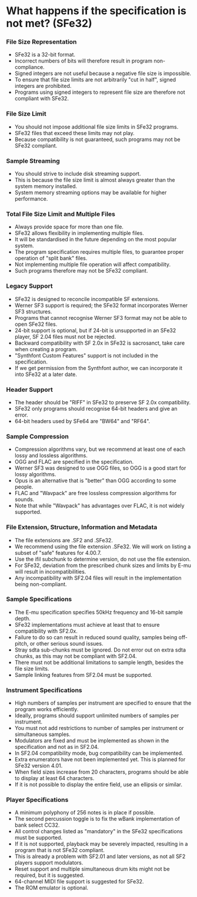 # What happens if the specification is not met? (SFe32)

### File Size Representation

- SFe32 is a 32-bit format.
- Incorrect numbers of bits will therefore result in program non-compliance.
- Signed integers are not useful because a negative file size is impossible.
- To ensure that file size limits are not arbitrarily "cut in half", signed integers are prohibited.
- Programs using signed integers to represent file size are therefore not compliant with SFe32.

### File Size Limit

- You should not impose additional file size limits in SFe32 programs.
- SFe32 files that exceed these limits may not play.
- Because compatibility is not guaranteed, such programs may not be SFe32 compliant.

### Sample Streaming

- You should strive to include disk streaming support.
- This is because the file size limit is almost always greater than the system memory installed.
- System memory streaming options may be available for higher performance.

### Total File Size Limit and Multiple Files

- Always provide space for more than one file.
- SFe32 allows flexibility in implementing multiple files.
- It will be standardised in the future depending on the most popular system.
- The program specification requires multiple files, to guarantee proper operation of "split bank" files.
- Not implementing multiple file operation will affect compatibility.
- Such programs therefore may not be SFe32 compliant.

### Legacy Support

- SFe32 is designed to reconcile incompatible SF extensions.
- Werner SF3 support is required; the SFe32 format incorporates Werner SF3 structures.
- Programs that cannot recognise Werner SF3 format may not be able to open SFe32 files.
- 24-bit support is optional, but if 24-bit is unsupported in an SFe32 player, SF 2.04 files must not be rejected.
- Backward compatibility with SF 2.0x in SFe32 is sacrosanct, take care when creating a program.
- "Synthfont Custom Features" support is not included in the specification.
- If we get permission from the Synthfont author, we can incorporate it into SFe32 at a later date.

### Header Support

- The header should be "RIFF" in SFe32 to preserve SF 2.0x compatibility.
- SFe32 only programs should recognise 64-bit headers and give an error.
- 64-bit headers used by SFe64 are "BW64" and "RF64".

### Sample Compression

- Compression algorithms vary, but we recommend at least one of each lossy and lossless algorithms.
- OGG and FLAC are specified in the specification.
- Werner SF3 was designed to use OGG files, so OGG is a good start for lossy algorithms.
- Opus is an alternative that is "better" than OGG according to some people.
- FLAC and "Wavpack" are free lossless compression algorithms for sounds.
- Note that while "Wavpack" has advantages over FLAC, it is not widely supported.

### File Extension, Structure, Information and Metadata

- The file extensions are .SF2 and .SFe32.
- We recommend using the file extension .SFe32. We will work on listing a subset of "safe" features for 4.00.7.
- Use the ifil subchunk to determine version, do not use the file extension.
- For SFe32, deviation from the prescribed chunk sizes and limits by E-mu will result in incompatibilities.
- Any incompatibility with SF2.04 files will result in the implementation being non-compliant.

### Sample Specifications

- The E-mu specification specifies 50kHz frequency and 16-bit sample depth.
- SFe32 implementations must achieve at least that to ensure compatibility with SF2.0x.
- Failure to do so can result in reduced sound quality, samples being off-pitch, or other serious sound issues.
- Stray sdta sub-chunks must be ignored. Do not error out on extra sdta chunks, as this may not be compliant with SF2.04.
- There must not be additional limitations to sample length, besides the file size limits.
- Sample linking features from SF2.04 must be supported.

### Instrument Specifications

- High numbers of samples per instrument are specified to ensure that the program works efficiently.
- Ideally, programs should support unlimited numbers of samples per instrument.
- You must not add restrictions to number of samples per instrument or simultaneous samples.
- Modulators are fixed and must be implemented as shown in the specification and not as in SF2.04.
- In SF2.04 compatibility mode, bug compatibility can be implemented.
- Extra enumerators have not been implemented yet. This is planned for SFe32 version 4.01.
- When field sizes increase from 20 characters, programs should be able to display at least 64 characters.
- If it is not possible to display the entire field, use an ellipsis or similar.

### Player Specifications

- A minimum polyphony of 256 notes is in place if possible.
- The second percussion toggle is to fix the wBank implementation of bank select CC32.
- All control changes listed as "mandatory" in the SFe32 specifications must be supported.
- If it is not supported, playback may be severely impacted, resulting in a program that is not SFe32 compliant.
- This is already a problem with SF2.01 and later versions, as not all SF2 players support modulators.
- Reset support and multiple simultaneous drum kits might not be required, but it is suggested.
- 64-channel MIDI file support is suggested for SFe32.
- The ROM emulator is optional.